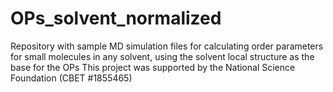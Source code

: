 # OPs_solvent_normalized
Repository with sample MD simulation files for calculating order parameters for small molecules in any solvent, using the solvent local structure as the base for the OPs
This project was supported by the National Science Foundation (CBET #1855465)
